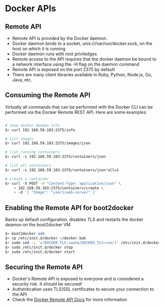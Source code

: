 Docker APIs
===========

## Remote API
* Remote API is provided by the Docker daemon.
* Docker daemon binds to a socket, unix:///var/run/docker.sock, on the host on which it is running
* Docker daemon runs with root priviledges
* Remote access to the API requires that the docker daemon be bound to a network interface using the -H flag on the daemon command
* Remote API is exposed on the port 2375 by default
* There are many client libraries available in Ruby, Python, Node.js, Go, Java, etc.


## Consuming the Remote API
Virtually all commands that can be performed with the Docker CLI can be performed via the Docker Remote REST API.  Here are some examples:
```bash

# show docker daemon info
$> curl 192.168.59.103:2375/info

# list images
$> curl 192.168.59.103:2375/images/json

# list running containers
$> curl -s 192.168.59.103:2375/containers/json

# list all containers
$> curl -s 192.168.59.103:2375/containers/json?all=1

# create a container
$> curl -X POST -H "Content-Type: application/json" \
    > 192.168.59.103:2375/containers/create \
    > -d '{ "Image": "user1/web-server" }'

```

## Enabling the Remote API for boot2docker
Backs up default configuration, disables TLS and restarts the docker deamon on the boot2docker VM
```bash
$> boot2docker ssh
$> cp /etc/init.d/docker ~/docker.bak
$> sudo sed -i 's/DOCKER_TLS:=auto/DOCKER_TLS:=no/1' /etc/init.d/docker
$> sudo /etc/init.d/docker stop
$> sudo /etc/init.d/docker start
```

## Securing the Remote API
* Docker's Remote API is exposed to everyone and is considered a security risk.  It should be secured!
* Authentication uses TLS/SSL certificates to secure your connection to the API
* Check the [Docker Remote API Docs](https://docs.docker.com/reference/api/docker_remote_api/) for more information

